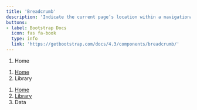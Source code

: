 ```yaml
---
title: 'Breadcrumb'
description: 'Indicate the current page’s location within a navigational hierarchy that automatically adds separators via CSS.'
buttons: 
- label: Bootstrap Docs
  icon: fas fa-book   
  type: info   
  link: 'https://getbootstrap.com/docs/4.3/components/breadcrumb/'
---
```


<example>
    <nav aria-label="breadcrumb">
        <ol class="breadcrumb">
            <li class="breadcrumb-item active" aria-current="page">Home</li>
        </ol>
    </nav>
    <nav aria-label="breadcrumb">
        <ol class="breadcrumb">
            <li class="breadcrumb-item"><a href="#">Home</a></li>
            <li class="breadcrumb-item active" aria-current="page">Library</li>
        </ol>
    </nav>
    <nav aria-label="breadcrumb">
        <ol class="breadcrumb">
            <li class="breadcrumb-item"><a href="#">Home</a></li>
            <li class="breadcrumb-item"><a href="#">Library</a></li>
            <li class="breadcrumb-item active" aria-current="page">Data</li>
        </ol>
    </nav>
</example>
